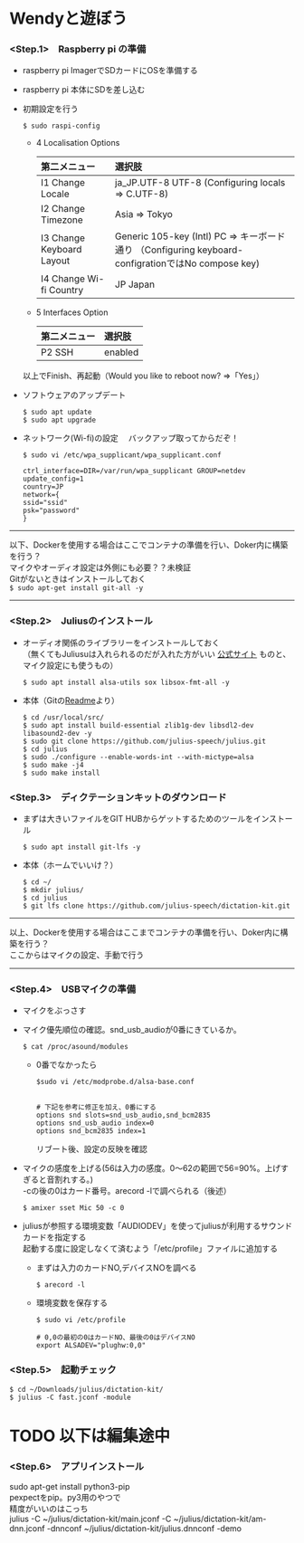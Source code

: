 # Wendyと遊ぼう

### <Step.1>　Raspberry pi の準備
- raspberry pi ImagerでSDカードにOSを準備する

- raspberry pi 本体にSDを差し込む
    
    
- 初期設定を行う  
    ```
    $ sudo raspi-config
    ```
    
    - 4 Localisation Options

        |第二メニュー|選択肢|
        |:-|:-|
        |I1 Change Locale|ja_JP.UTF-8 UTF-8 (Configuring locals ⇒ C.UTF-8)|
        |I2 Change Timezone|Asia ⇒ Tokyo|
        |I3 Change Keyboard Layout|Generic 105-key (Intl) PC ⇒ キーボード通り （Configuring keyboard-configrationではNo compose key)|
        |I4 Change Wi-fi Country|JP Japan|

    - 5 Interfaces Option  

        |第二メニュー|選択肢|
        |:-|:-|
        |P2 SSH|enabled|

    以上でFinish、再起動（Would you like to reboot now? ⇒「Yes」）  


- ソフトウェアのアップデート  
    ```
    $ sudo apt update
    $ sudo apt upgrade
    ```

- ネットワーク(Wi-fi)の設定 　バックアップ取ってからだぞ！
    ```
    $ sudo vi /etc/wpa_supplicant/wpa_supplicant.conf
    ```
    
    ```
    ctrl_interface=DIR=/var/run/wpa_supplicant GROUP=netdev
    update_config=1
    country=JP
    network={
    ssid="ssid"
    psk="password"
    }
    ```
----
以下、Dockerを使用する場合はここでコンテナの準備を行い、Doker内に構築を行う？  
マイクやオーディオ設定は外側にも必要？？未検証  
Gitがないときはインストールしておく  
```$ sudo apt-get install git-all -y```

----
### <Step.2>　Juliusのインストール
- オーディオ関係のライブラリーをインストールしておく  
（無くてもJuliusuは入れられるのだが入れた方がいい [公式サイト](http://julius.osdn.jp/juliusbook/ja/desc_install.html) ものと、マイク設定にも使うもの）
    ```
    $ sudo apt install alsa-utils sox libsox-fmt-all -y
    ```

- 本体（Gitの[Readme](https://github.com/julius-speech/julius)より）  
    ```
    $ cd /usr/local/src/
    $ sudo apt install build-essential zlib1g-dev libsdl2-dev libasound2-dev -y
    $ sudo git clone https://github.com/julius-speech/julius.git
    $ cd julius
    $ sudo ./configure --enable-words-int --with-mictype=alsa
    $ sudo make -j4
    $ sudo make install
    ```
  

### <Step.3>　ディクテーションキットのダウンロード 

- まずは大きいファイルをGIT HUBからゲットするためのツールをインストール  
    ```
    $ sudo apt install git-lfs -y
    ```

- 本体（ホームでいいけ？）
    ```
    $ cd ~/ 
    $ mkdir julius/
    $ cd julius 
    $ git lfs clone https://github.com/julius-speech/dictation-kit.git
    ```


----
以上、Dockerを使用する場合はここまでコンテナの準備を行い、Doker内に構築を行う？  
ここからはマイクの設定、手動で行う

----

### <Step.4>　USBマイクの準備

- マイクをぶっさす

- マイク優先順位の確認。snd_usb_audioが0番にきているか。
    ```
    $ cat /proc/asound/modules
    ```
    - 0番でなかったら
        ```
        $sudo vi /etc/modprobe.d/alsa-base.conf


        # 下記を参考に修正を加え、0番にする
        options snd slots=snd_usb_audio,snd_bcm2835
        options snd_usb_audio index=0
        options snd_bcm2835 index=1
        ```
       リブート後、設定の反映を確認  

- マイクの感度を上げる(56は入力の感度。0～62の範囲で56=90%。上げすぎると音割れする。)  
  -cの後の0はカード番号。arecord -lで調べられる（後述）
    ```
    $ amixer sset Mic 50 -c 0
    ```

- juliusが参照する環境変数「AUDIODEV」を使ってjuliusが利用するサウンドカードを指定する  
  起動する度に設定しなくて済むよう「/etc/profile」ファイルに追加する
    - まずは入力のカードNO,デバイスNOを調べる
        ```
        $ arecord -l
        ```
    - 環境変数を保存する
        ```
        $ sudo vi /etc/profile

        # 0,0の最初の0はカードNO、最後の0はデバイスNO
        export ALSADEV="plughw:0,0"
        ```

### <Step.5>　起動チェック

```
$ cd ~/Downloads/julius/dictation-kit/
$ julius -C fast.jconf -module
```

# TODO 以下は編集途中

### <Step.6>　アプリインストール
sudo apt-get install python3-pip  
pexpectをpip。py3用のやつで  
精度がいいのはこっち  
julius -C ~/julius/dictation-kit/main.jconf -C ~/julius/dictation-kit/am-dnn.jconf -dnnconf ~/julius/dictation-kit/julius.dnnconf -demo
